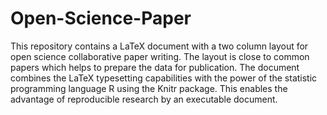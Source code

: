 Open-Science-Paper
==================

This repository contains a LaTeX document with a two column layout for open
science collaborative paper writing. The layout is close to common papers which
helps to prepare the data for publication. The document combines the LaTeX
typesetting capabilities with the power of the statistic programming language R
using the Knitr package. This enables the advantage of reproducible research by
an executable document.

